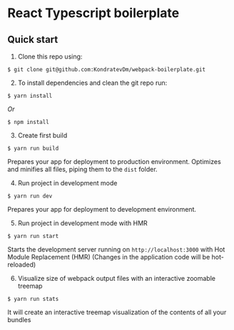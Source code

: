 # React Typescript boilerplate

## Quick start

1. Clone this repo using:
  ```shell
  $ git clone git@github.com:KondratevDm/webpack-boilerplate.git
  ```

2. To install dependencies and clean the git repo run:

  ```shell
  $ yarn install
  ```

  *Or*

  ```shell
  $ npm install
  ```
3. Create first build

  ```shell
  $ yarn run build
  ```

Prepares your app for deployment to production environment. Optimizes and minifies all files, piping them to the `dist` folder.

4. Run project in development mode

  ```shell
  $ yarn run dev
  ```

Prepares your app for deployment to development environment.

5. Run project in development mode with HMR

  ```shell
  $ yarn run start
  ```

Starts the development server running on `http://localhost:3000` with Hot Module Replacement (HMR) (Changes in the application code will be hot-reloaded)

6. Visualize size of webpack output files with an interactive zoomable treemap

  ```shell
  $ yarn run stats
  ```

It will create an interactive treemap visualization of the contents of all your bundles